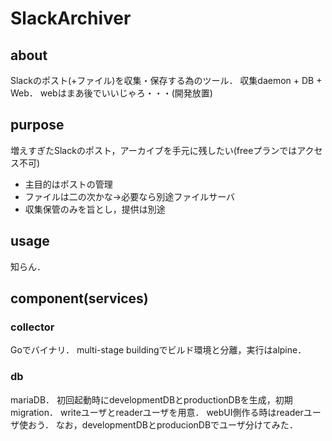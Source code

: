 # SlackArchiver

## about
Slackのポスト(+ファイル)を収集・保存する為のツール．
収集daemon + DB + Web．
webはまあ後でいいじゃろ・・・(開発放置)


## purpose
増えすぎたSlackのポスト，アーカイブを手元に残したい(freeプランではアクセス不可)
* 主目的はポストの管理
* ファイルは二の次かな->必要なら別途ファイルサーバ
* 収集保管のみを旨とし，提供は別途


## usage
知らん．


## component(services)
### collector
Goでバイナリ．
multi-stage buildingでビルド環境と分離，実行はalpine．

### db
mariaDB．
初回起動時にdevelopmentDBとproductionDBを生成，初期migration．
writeユーザとreaderユーザを用意．
webUI側作る時はreaderユーザ使おう．
なお，developmentDBとproducionDBでユーザ分けてみた．

